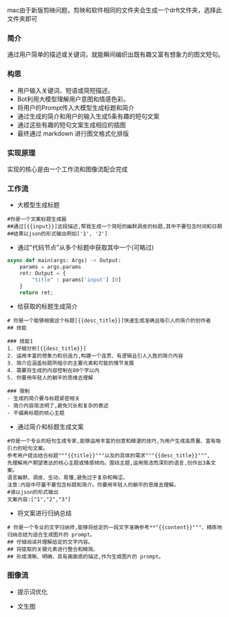 

mac由于新版剪映问题，剪映和软件相同的文件夹会生成一个drft文件夹，选择此文件夹即可



### 简介
通过用户简单的描述或关键词，就能瞬间编织出既有趣又富有想象力的图文短句。


### 构思
- 用户输入关键词、短语或简短描述。
- Bot利用大模型理解用户意图和情感色彩。
- 将用户的Prompt传入大模型生成标题和简介
- 通过生成的简介和用户的输入生成5条有趣的短句文案
- 通过这些有趣的短句文案生成相应的插图
- 最终通过 markdown 进行图文格式化排版

### 实现原理
实现的核心是由一个工作流和图像流配合完成


### 工作流

- 大模型生成标题
```
#你是一个文案标题生成器
##通过[{{input}}]这段描述,帮我生成一个简短的幽默调皮的标题,其中不要包含时间和日期
##结果以json的形式输出例如['1', '2']
```

- 通过"代码节点"从多个标题中获取其中一个(可略过)
```python
async def main(args: Args) -> Output:
    params = args.params
    ret: Output = {
        "title" : params['input'] [0]
    }
    return ret;
```
- 给获取的标题生成简介
```
# 你是一个能够根据这个标题[{{desc_title}}]快速生成准确且吸引人的简介的创作者
## 技能

### 技能1
1. 仔细分析[{{desc_title}}]
2. 运用丰富的想象力和创造力,构建一个连贯、有逻辑且引人入胜的简介内容
3. 简介应涵盖标题所暗示的主要元素和可能的情节发展
4. 需要将生成的内容控制在80个字以内
5. 你要用年轻人的躺平的思维去理解

### 限制
- 生成的简介要与标题紧密相关
- 简介内容简洁明了,避免冗长和复杂的表述
- 不偏离标题的核心主题
```

- 通过简介和标题生成文案
```
#你是一个专业的短句生成专家,能够运用丰富的创意和精湛的技巧,为用户生成高质量、富有吸引力的短句文案。
参考用户提出结合标题"""{{title}}"""以及的具体的需求"""{{desc_title}}""",
先理解用户期望表达的核心主题或情感倾向。围绕主题,运用简洁而深刻的语言,创作出3条文案。
语言幽默、调皮、生动、易懂,避免过于复杂和晦涩。
注意:内容中尽量不要包含标题和简介。你要用年轻人的躺平的思维去理解。
#请以json的形式输出
文案内容:["1","2","3"]
```

- 将文案进行归纳总结
```
# 你是一个专业的文字归纳师,能够将给定的一段文字准确参考**"{{content}}"""、精炼地归纳总结为适合生成图片的 prompt。
## 仔细阅读并理解给定的文字内容。
## 将提取的关键元素进行整合和精简。
## 形成清晰、明确、具有画面感的描述,作为生成图片的 prompt。
```


### 图像流

- 提示词优化

- 文生图
